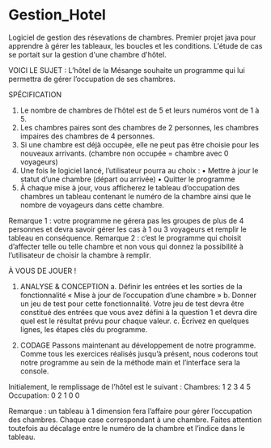 # Gestion_Hotel
Logiciel de gestion des résevations de chambres.
Premier projet java pour apprendre à gérer les tableaux, les boucles et les conditions.
L'étude de cas se portait sur la gestion d'une chambre d'hôtel.

VOICI LE SUJET :
L’hôtel de la Mésange souhaite un programme qui lui permettra de gérer l’occupation de ses chambres. 

SPÉCIFICATION
  1.	Le nombre de chambres de l’hôtel est de 5 et leurs numéros vont de 1 à 5. 
  2.	Les chambres paires sont des chambres de 2 personnes, les chambres impaires des chambres de 4 personnes. 
  3.	Si une chambre est déjà occupée, elle ne peut pas être choisie pour les nouveaux arrivants. (chambre non occupée = chambre avec 0 voyageurs) 
  4.	Une fois le logiciel lancé, l’utilisateur pourra au choix : 
      • Mettre à jour le statut d’une chambre (départ ou arrivée) 
      • Quitter le programme 
  5.	À chaque mise à jour, vous afficherez le tableau d’occupation des chambres
      un tableau contenant le numéro de la chambre ainsi que le nombre de voyageurs dans cette chambre. 

Remarque 1 : votre programme ne gérera pas les groupes de plus de 4 personnes et devra savoir gérer les cas à 1 ou 3 voyageurs et remplir le tableau en conséquence. 
Remarque 2 : c’est le programme qui choisit d’affecter telle ou telle chambre et non vous qui donnez la possibilité à l’utilisateur de choisir la chambre à remplir.

À VOUS DE JOUER !

1.	ANALYSE & CONCEPTION 
  a.	Définir les entrées et les sorties de la fonctionnalité « Mise à jour de l’occupation d’une chambre » 
  b.	Donner un jeu de test pour cette fonctionnalité. Votre jeu de test devra être constitué des entrées que vous avez défini à la question 1
      et devra dire quel est le résultat prévu pour chaque valeur. 
  c.	Écrivez en quelques lignes, les étapes clés du programme. 

2.	CODAGE 
Passons maintenant au développement de notre programme.
Comme tous les exercices réalisés jusqu’à présent, nous coderons tout notre programme au sein de la méthode main et l’interface sera la console. 

Initialement, le remplissage de l’hôtel est le suivant : 
Chambres:	  1	2	3	4	5
Occupation:	0	2	1	0	0
	
Remarque : un tableau à 1 dimension fera l’affaire pour gérer l’occupation des chambres.
Chaque case correspondant à une chambre. Faites attention toutefois au décalage entre le numéro de la chambre et l’indice dans le tableau.
